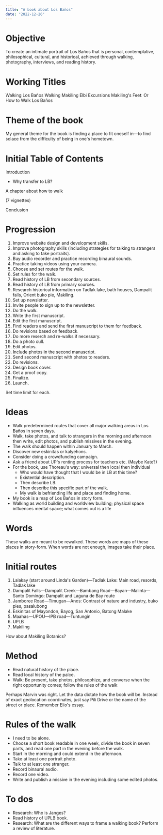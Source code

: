 ```yaml
---
title: "A book about Los Baños"
date: "2022-12-26"
---
```


# Objective

To create an intimate portrait of Los Baños that is personal, contemplative, philosophical, cultural, and historical, achieved through walking, photography, interviews, and reading history.

# Working Titles

Walking Los Baños
Walking Makiling
Elbi Excursions
Makiling's Feet: Or How to Walk Los Baños

# Theme of the book

My general theme for the book is finding a place to fit oneself in—to find solace from the difficulty of being in one's hometown.

# Initial Table of Contents

Introduction
- Why transfer to LB?

A chapter about how to walk

(7 vignettes)

Conclusion

# Progression

1. Improve website design and development skills.
2. Improve photography skills (including strategies for talking to strangers and asking to take portraits).
3. Buy audio recorder and practice recording binaural sounds.
4. Practice taking videos using your camera.
5. Choose and set routes for the walk.
6. Set rules for the walk.
7. Read history of LB from secondary sources.
8. Read history of LB from primary sources.
9. Research historical information on Tadlak lake, bath houses, Dampalit falls, Orient buko pie, Makiling.
10. Set up newsletter.
11. Invite people to sign up to the  newsletter.
12. Do the walk.
13. Write the first manuscript.
14. Edit the first manuscript.
15. Find readers and send the first manuscript to them for feedback.
16. Do revisions based on feedback.
17. Do more reserch and re-walks if necessary.
18. Do a photo cull.
19. Edit photos.
20. Include photos in the second manuscript.
21. Send second manuscript with photos to readers.
22. Do revisions.
23. Design book cover.
24. Get a proof copy.
25. Finalize.
26. Launch.

Set time limit for each.

# Ideas

- Walk predetermined routes that cover all major walking areas in Los Baños in seven days.
- Walk, take photos, and talk to strangers in the morning and afternoon then write, edit photos, and publish missives in the evening.
- The walk should happen within January to March.
- Discover new eskinitas or kalyehons.
- Consider doing a crowdfunding campaign.
- Ask a friend about UP's renting process for teachers etc. (Maybe Kate?)
- For the book, use Thoreau's way: universal then local then individual
	- Who would have thought that I would be in LB at this time?
	- Existential description.
	- Then describe LB.
	- Then describe this specific part of the walk.
	- My walk is befriending life and place and finding home.
- My book is a map of Los Baños in story form.
- Walking as world building and worldview building; physical space influences mental space; what comes out is a life

# Words

These walks are meant to be rewalked.
These words are maps of these places in story-form.
When words are not enough, images take their place.

# Initial routes

1. Lalakay (start around Linda's Garden)—Tadlak Lake: Main road, resords, Tadlak lake
2. Dampalit Falls—Dampalit Creek—Bambang Road—Bayan—Malinta—Santo Domingo: Dampalit and Laguna de Bay route
3. Jamboree Road—Timugan—Anos: Contrast of nature and industry, buko pies, pasalubong
4. Eskinitas of Mayondon, Bayog, San Antonio, Batong Malake
5. Maahas—UPOU—IPB road—Tuntungin
6. UPLB
7. Makiling

How about Makiling Botanics?

# Method
- Read natural history of the place.
- Read local history of the palce.
- Walk: Be present, take photos, philosophize, and converse when the right opportunity comes; follow the rules of the walk

Perhaps Marvin was right. Let the data dictate how the book will be.
Instead of exact geolocation coordinates, just say Pili Drive or the name of the street or place. Remember Elio's essay.

# Rules of the walk

- I need to be alone.
- Choose a short book readable in one week, divide the book in seven parts, and read one part in the evening before the walk.
- Start in the morning and could extend in the afternoon.
- Take at least one portrait photo.
- Talk to at least one stranger.
- Record binaural audio.
- Record one video.
- Write and publish a missive in the evening including some edited photos.

# To dos

- Research: Who is Janges?
- Read history of UPLB book.
- Research: What are the different ways to frame a walking book? Perform a review of literature.
